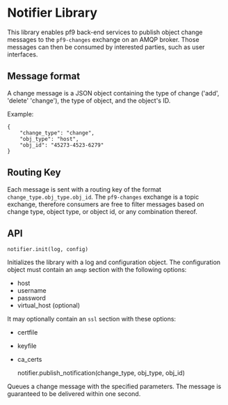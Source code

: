 # Notifier Library #

This library enables pf9 back-end services to publish object change messages
to the `pf9-changes` exchange on an AMQP broker. Those messages can then
be consumed by interested parties, such as user interfaces.

## Message format ##

A change message is a JSON object containing the type of change ('add', 'delete'
'change'), the type of object, and the object's ID.

Example:

    {
        "change_type": "change",
        "obj_type": "host",
        "obj_id": "45273-4523-6279"
    }

## Routing Key ##

Each message is sent with a routing key of the format `change_type.obj_type.obj_id`.
The `pf9-changes` exchange is a topic exchange, therefore consumers are free to
filter messages based on change type, object type, or object id, or any combination
thereof.

## API ##

    notifier.init(log, config)

Initializes the library with a log and configuration object.
The configuration object must contain an `amqp` section with the following
options:

- host
- username
- password
- virtual_host (optional)

It may optionally contain an `ssl` section with these options:

- certfile
- keyfile
- ca_certs


    notifier.publish_notification(change_type, obj_type, obj_id)

Queues a change message with the specified parameters.
The message is guaranteed to be delivered within one second.



